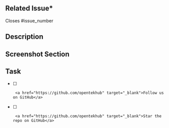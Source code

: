 <!-- Pull Request Template -->

## Related Issue*

Closes #issue_number

<!-- If there is no issue number, the PR will not be merged. Therefore, please ensure that the issue number is added -->

## Description

<!-- Write a brief description of the changes made in the PR. Explain the problem being addressed, or any relevant
information. -->

## Screenshot Section

<!-- Include the screenshot to preview the changes done and their proper functionality -->



## Task

- [ ]      <a href="https://github.com/opentekhub" target="_blank">Follow us on GitHub</a>
- [ ]      <a href="https://github.com/opentekhub" target="_blank">Star the repo on GitHub</a>

